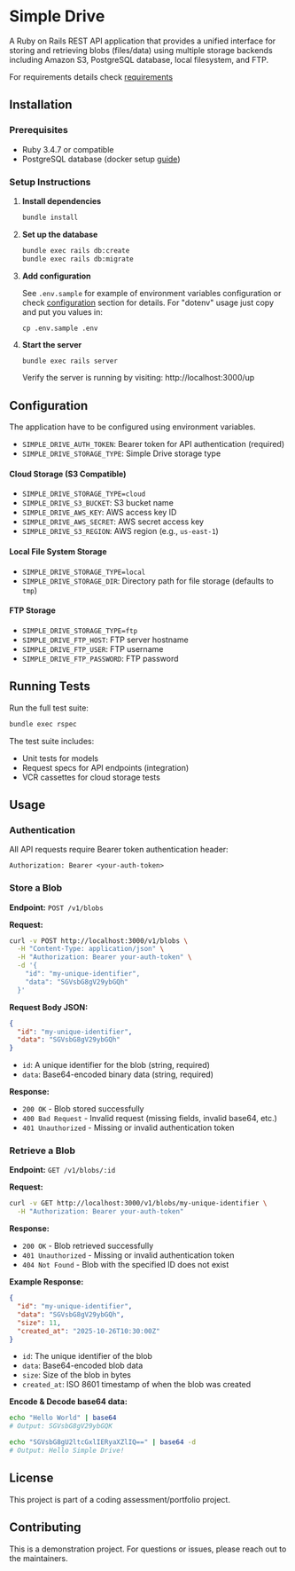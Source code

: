 # Simple Drive

A Ruby on Rails REST API application that provides a unified interface for storing and retrieving blobs (files/data) using multiple storage backends including Amazon S3, PostgreSQL database, local filesystem, and FTP.

For requirements details check [requirements](docs/requirements)

## Installation

### Prerequisites

- Ruby 3.4.7 or compatible
- PostgreSQL database (docker setup [guide](docs/postgresql.md))

### Setup Instructions

1. **Install dependencies**
   ```bash
   bundle install
   ```

2. **Set up the database**
   ```bash
   bundle exec rails db:create
   bundle exec rails db:migrate
   ```

3. **Add configuration**

   See `.env.sample` for example of environment variables configuration or check [configuration](#configuration) section for details.
   For "dotenv" usage just copy and put you values in:
   ```
   cp .env.sample .env
   ```

4. **Start the server**
   ```bash
   bundle exec rails server
   ```

   Verify the server is running by visiting: http://localhost:3000/up

## Configuration

The application have to be configured using environment variables.

- `SIMPLE_DRIVE_AUTH_TOKEN`: Bearer token for API authentication (required)
- `SIMPLE_DRIVE_STORAGE_TYPE`: Simple Drive storage type

#### Cloud Storage (S3 Compatible)
- `SIMPLE_DRIVE_STORAGE_TYPE=cloud`
- `SIMPLE_DRIVE_S3_BUCKET`: S3 bucket name
- `SIMPLE_DRIVE_AWS_KEY`: AWS access key ID
- `SIMPLE_DRIVE_AWS_SECRET`: AWS secret access key
- `SIMPLE_DRIVE_S3_REGION`: AWS region (e.g., `us-east-1`)

#### Local File System Storage
- `SIMPLE_DRIVE_STORAGE_TYPE=local`
- `SIMPLE_DRIVE_STORAGE_DIR`: Directory path for file storage (defaults to `tmp`)

#### FTP Storage
- `SIMPLE_DRIVE_STORAGE_TYPE=ftp`
- `SIMPLE_DRIVE_FTP_HOST`: FTP server hostname
- `SIMPLE_DRIVE_FTP_USER`: FTP username
- `SIMPLE_DRIVE_FTP_PASSWORD`: FTP password

## Running Tests

Run the full test suite:
```bash
bundle exec rspec
```

The test suite includes:
- Unit tests for models
- Request specs for API endpoints (integration)
- VCR cassettes for cloud storage tests

## Usage

### Authentication

All API requests require Bearer token authentication header:
```
Authorization: Bearer <your-auth-token>
```

### Store a Blob

**Endpoint:** `POST /v1/blobs`

**Request:**
```bash
curl -v POST http://localhost:3000/v1/blobs \
  -H "Content-Type: application/json" \
  -H "Authorization: Bearer your-auth-token" \
  -d '{
    "id": "my-unique-identifier",
    "data": "SGVsbG8gV29ybGQh"
  }'
```

**Request Body JSON:**
```json
{
  "id": "my-unique-identifier",
  "data": "SGVsbG8gV29ybGQh"
}
```

- `id`: A unique identifier for the blob (string, required)
- `data`: Base64-encoded binary data (string, required)

**Response:**
- `200 OK` - Blob stored successfully
- `400 Bad Request` - Invalid request (missing fields, invalid base64, etc.)
- `401 Unauthorized` - Missing or invalid authentication token

### Retrieve a Blob

**Endpoint:** `GET /v1/blobs/:id`

**Request:**
```bash
curl -v GET http://localhost:3000/v1/blobs/my-unique-identifier \
  -H "Authorization: Bearer your-auth-token"
```

**Response:**
- `200 OK` - Blob retrieved successfully
- `401 Unauthorized` - Missing or invalid authentication token
- `404 Not Found` - Blob with the specified ID does not exist

**Example Response:**
```json
{
  "id": "my-unique-identifier",
  "data": "SGVsbG8gV29ybGQh",
  "size": 11,
  "created_at": "2025-10-26T10:30:00Z"
}
```

- `id`: The unique identifier of the blob
- `data`: Base64-encoded blob data
- `size`: Size of the blob in bytes
- `created_at`: ISO 8601 timestamp of when the blob was created

**Encode & Decode base64 data:**
```bash
echo "Hello World" | base64
# Output: SGVsbG8gV29ybGQK
```

```bash
echo "SGVsbG8gU2ltcGxlIERyaXZlIQ==" | base64 -d
# Output: Hello Simple Drive!
```

## License

This project is part of a coding assessment/portfolio project.

## Contributing

This is a demonstration project. For questions or issues, please reach out to the maintainers.
